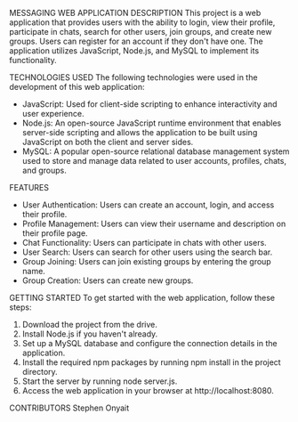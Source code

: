 MESSAGING WEB APPLICATION
DESCRIPTION
This project is a web application that provides users with the ability to login, view their profile, participate in chats, search for other users, join groups, and create new groups.
Users can register for an account if they don't have one. The application utilizes JavaScript, Node.js, and MySQL to implement its functionality.

TECHNOLOGIES USED
The following technologies were used in the development of this web application:
- JavaScript: Used for client-side scripting to enhance interactivity and user experience.
- Node.js: An open-source JavaScript runtime environment that enables server-side scripting and allows the application to be built using JavaScript on both the client and server sides.
- MySQL: A popular open-source relational database management system used to store and manage data related to user accounts, profiles, chats, and groups.

FEATURES
- User Authentication: Users can create an account, login, and access their profile.
- Profile Management: Users can view their username and description on their profile page.
- Chat Functionality: Users can participate in chats with other users.
- User Search: Users can search for other users using the search bar.
- Group Joining: Users can join existing groups by entering the group name.
- Group Creation: Users can create new groups.

GETTING STARTED
To get started with the web application, follow these steps:
1. Download the project from the drive.
2. Install Node.js if you haven't already.
3. Set up a MySQL database and configure the connection details in the application.
4. Install the required npm packages by running npm install in the project directory.
5. Start the server by running node server.js.
6. Access the web application in your browser at http://localhost:8080.

CONTRIBUTORS
Stephen Onyait

